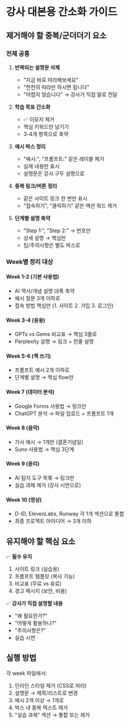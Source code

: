 # 강사 대본용 간소화 가이드

## 제거해야 할 중복/군더더기 요소

### 전체 공통
1. **반복되는 설명문 삭제**
   - "지금 바로 따라해보세요"
   - "천천히 따라만 하시면 됩니다"
   - "어렵지 않습니다"
   → 강사가 직접 말로 전달

2. **학습 목표 간소화**
   - ✅ 이모지 제거
   - 핵심 키워드만 남기기
   - 3-4개 항목으로 축약

3. **예시 박스 정리**
   - "예시:", "프롬프트:" 같은 레이블 제거
   - 실제 내용만 표시
   - 설명문은 강사 구두 설명으로

4. **중복 링크/버튼 정리**
   - 같은 사이트 링크 한 번만 표시
   - "접속하기", "클릭하기" 같은 액션 워드 제거

5. **단계별 설명 축약**
   - "Step 1:", "Step 2:" → 번호만
   - 상세 설명 → 핵심만
   - 팁/주의사항은 별도 박스로

### Week별 정리 대상

#### Week 1-2 (기본 사용법)
- AI 역사/개념 설명 대폭 축약
- 예시 질문 3개 이하로
- 접속 방법 핵심만 (1. 사이트 2. 가입 3. 로그인)

#### Week 3-4 (응용)
- GPTs vs Gems 비교표 → 핵심 3줄로
- Perplexity 설명 → 링크 + 한줄 설명

#### Week 5-6 (책 쓰기)
- 프롬프트 예시 2개 이하로
- 단계별 설명 → 핵심 flow만

#### Week 7 (데이터 분석)
- Google Forms 사용법 → 링크만
- ChatGPT 분석 → 파일 업로드 + 프롬프트 1개

#### Week 8 (음악)
- 가사 예시 → 1개만 (결혼기념일)
- Suno 사용법 → 핵심 3단계

#### Week 9 (윤리)
- AI 탐지 도구 목록 → 링크만
- 실습 과제 제거 (강사 시연으로)

#### Week 10 (영상)
- D-ID, ElevenLabs, Runway 각 1개 섹션으로 통합
- 최종 프로젝트 아이디어 → 3개 이하

## 유지해야 할 핵심 요소

✅ **필수 유지**
1. 사이트 링크 (실습용)
2. 프롬프트 템플릿 (복사 가능)
3. 비교표 (무료 vs 유료)
4. 경고 메시지 (보안, 비용)

✅ **강사가 직접 설명할 내용**
- "왜 필요한가?"
- "어떻게 활용하나?"
- "주의사항은?"
- 실습 시연

## 실행 방법

각 week 파일에서:
1. 인라인 스타일 제거 (CSS로 처리)
2. 설명문 → 제목/리스트로 변경
3. 예시 2개 이상 → 1개로
4. 박스 내 중복 텍스트 제거
5. "실습 과제" 섹션 → 통합 또는 제거
